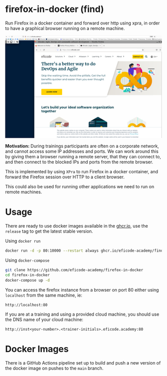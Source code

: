 # firefox-in-docker (find)

Run Firefox in a docker container and forward over http using xpra, in order to have a graphical browser running on a remote machine.

![screenshot](images/screenshot.png)

**Motivation:** During trainings participants are often on a corporate network, and cannot access some IP addresses and ports.
We can work around this by giving them a browser running a remote server, that they can connect to, and then connect to the blocked IPs and ports from the remote browser.

This is implemented by using `XPra` to run Firefox in a docker container, and forward the Firefox session over HTTP to a client browser.

This could also be used for running other applications we need to run on remote machines.

# Usage

There are ready to use docker images available in the [ghcr.io](https://github.com/eficode-academy/firefox-in-docker/pkgs/container/find), use the `release` tag to get the latest stable version.

Using `docker run`

```sh
docker run -d -p 80:10000 --restart always ghcr.io/eficode-academy/find:release
```

Using `docker-compose`

```sh
git clone https://github.com/eficode-academy/firefox-in-docker
cd firefox-in-docker
docker-compose up -d
```

You can access the firefox instance from a browser on port 80 either using `localhost` from the same machine, ie:

```
http://localhost:80
```

If you are at a training and using a provided cloud machine, you should use the DNS name of your cloud machine:

```
http://inst<your-number>.<trainer-initials>.eficode.academy:80
```

# Docker Images

There is a GitHub Actions pipeline set up to build and push a new version of the docker image on pushes to the `main` branch.
